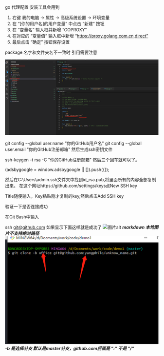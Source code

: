 go 代理配置 安装工具会用到

1. 右键 我的电脑 -> 属性 -> 高级系统设置 -> 环境变量
2. 在 “[你的用户名]的用户变量” 中点击 ”新建“ 按钮
3. 在 “变量名” 输入框并新增 “GOPROXY”
4. 在对应的 “变量值” 输入框中新增 “https://proxy.golang.com.cn,direct”
5. 最后点击 “确定” 按钮保存设置

package 名字和文件夹名不一致时 引用需要注意


![alt](import-package.png)


git config --global user.name "你的GitHub用户名"
git config --global user.email "你的GitHub注册邮箱"
然后生成ssh密钥文件

ssh-keygen -t rsa -C "你的GitHub注册邮箱"
然后三个回车就可以了。

(adsbygoogle = window.adsbygoogle || []).push({});

然后在C:\Users\admin.ssh文件夹中找到id_rsa.pub,将里面所有的内容全部复制出来。
在这个网址https://github.com/settings/keys点New SSH key

Title随便输入，Key粘贴刚才复制的key,然后点击Add SSH key

验证一下是否连接成功

在Git Bash中输入

ssh git@github.com
如果显示下面这样就是成功了
![图片alt](https://pic2.zhimg.com/80/v2-87ec0cf43e93d2a01aac117d4f0ad2dd_720w.webp "图片title")
***markdown 本地图片不支持绝对路径***
![图片alt](gitclone.png)
***-b 是选择分支 默认是master分支，github.com后面是 ":" 不是 "/"***
